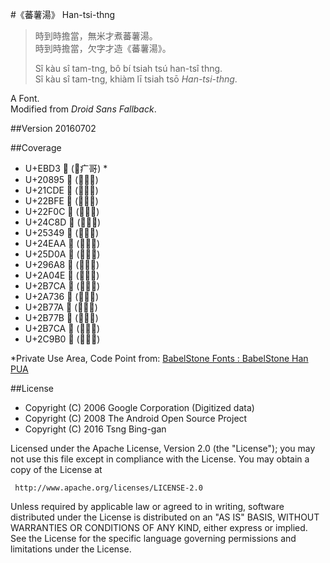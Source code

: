 #《蕃薯湯》 Han-tsi-thng

>時到時擔當，無米才煮蕃薯湯。  
>時到時擔當，欠字才造《蕃薯湯》。
>
>Sî kàu sî tam-tng, bô bí tsiah tsú han-tsî thng.  
>Sî kàu sî tam-tng, khiàm lī tsiah tsō *Han-tsi-thng*.

A Font.  
Modified from *Droid Sans Fallback*.

##Version
20160702

##Coverage
- U+EBD3  (⿸疒哥) *
- U+20895 𠢕 (⿱敖力)
- U+21CDE 𡳞 (⿸尸粦)
- U+22BFE 𢯾 (⿰扌冒)
- U+22F0C 𢼌 (⿰包攴)
- U+24C8D 𤲍 (⿰甲夾)
- U+25349 𥍉 (⿰目聶)
- U+24EAA 𤺪 (⿸疒善)
- U+25D0A 𥴊 (⿱𥫗敢)
- U+296A8 𩚨 (⿱飠丘)
- U+2A04E 𪁎 (⿰肖鳥)
- U+2B7CA 𪐞 (⿰黑乇)
- U+2A736 𪜶 (⿰亻因)
- U+2B77A 𫝺 (⿰扌甩)
- U+2B77B 𫝻 (⿰扌回)
- U+2B7CA 𫟊 (⿰⺼席)
- U+2C9B0 𬦰 (⿰⻊百)

*Private Use Area, Code Point from: [BabelStone Fonts : BabelStone Han PUA](http://www.babelstone.co.uk/Fonts/PUA.html)

##License 

- Copyright (C) 2006 Google Corporation (Digitized data)
- Copyright (C) 2008 The Android Open Source Project
- Copyright (C) 2016 Tsng Bing-gan

Licensed under the Apache License, Version 2.0 (the "License");
you may not use this file except in compliance with the License.
You may obtain a copy of the License at
  
     http://www.apache.org/licenses/LICENSE-2.0
  
Unless required by applicable law or agreed to in writing, software
distributed under the License is distributed on an "AS IS" BASIS,
WITHOUT WARRANTIES OR CONDITIONS OF ANY KIND, either express or implied.
See the License for the specific language governing permissions and
limitations under the License.